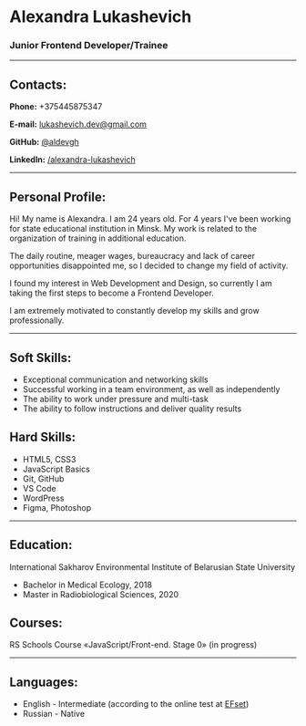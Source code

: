 # Alexandra Lukashevich
### Junior Frontend Developer/Trainee

----------------------------------

## Contacts:

**Phone:** +375445875347

**E-mail:** lukashevich.dev@gmail.com

**GitHub:** [@aldevgh](https://github.com/aldevgh)

**LinkedIn:** [/alexandra-lukashevich](https://www.linkedin.com/in/alexandra-lukashevich)

----------------------------------

## Personal Profile:

Hi! My name is Alexandra. I am 24 years old. For 4 years I've been working for state educational institution in Minsk. My work is related to the organization of training in additional education. 

The daily routine, meager wages, bureaucracy and lack of career opportunities disappointed me, so I decided to change my field of activity. 

I found my interest in Web Development and Design, so currently I am taking the first steps to become a  Frontend Developer. 

I am extremely motivated to constantly develop my skills and grow professionally.

----------------------------------

## Soft Skills:

* Exceptional communication and networking skills
* Successful working in a team environment, as well as independently
* The ability to work under pressure and multi-task
* The ability to follow instructions and deliver quality
results

## Hard Skills:

* HTML5, CSS3
* JavaScript Basics
* Git, GitHub
* VS Code
* WordPress
* Figma, Photoshop

----------------------------------

## Education:

International Sakharov Environmental Institute of Belarusian State University
* Bachelor in Medical Ecology, 2018
* Master in Radiobiological Sciences, 2020

## Courses:

RS Schools Course «JavaScript/Front-end. Stage 0» (in progress)

----------------------------------

## Languages:

* English - Intermediate (according to the online test at [EFset](www.efset.org))
* Russian - Native








